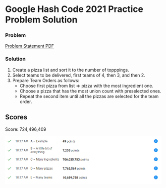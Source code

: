 # Google Hash Code 2021 Practice Problem Solution

### Problem
[Problem Statement PDF](https://github.com/zerohoc/Hashcode-2021-Practice/blob/main/problem/practice_round_2021_v3.pdf)

### Solution
1. Create a pizza list and sort it to the number of topppings.
2. Select teams to be delivered, first teams of 4, then 3, and then 2.
3. Prepare Team Orders as follows:
   - Choose first pizza from list => pizza with the most ingredient one.
   - Choose a pizza that has the most union count with preselected ones.
   - Repeat the second item until all the pizzas are selected for the team order.

## Scores
Score: 724,496,409

![Alt text](https://github.com/zerohoc/Hashcode-2021-Practice/blob/main/solution/output_files/Score.png?raw=true "Scores")
